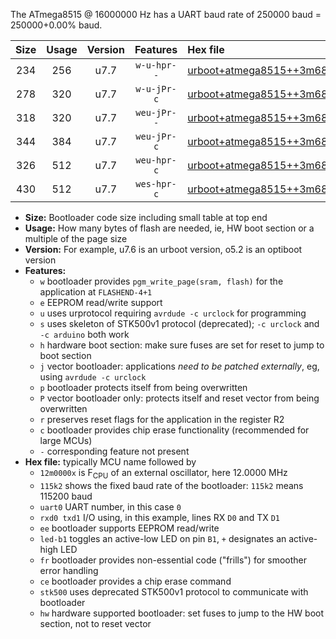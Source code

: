 The ATmega8515 @ 16000000 Hz has a UART baud rate of 250000 baud = 250000+0.00% baud.

|Size|Usage|Version|Features|Hex file|
|:-:|:-:|:-:|:-:|:--|
|234|256|u7.7|`w-u-hpr--`|[urboot+atmega8515++3m6864x+++57k6_uart0_rxd0_txd1_led+b0_fr_hw.hex](https://raw.githubusercontent.com/stefanrueger/urboot.hex/main/cores/majorcore/atmega8515/external_oscillator/fcpu++3m6864_Hz/br+++57k6_bps/urboot+atmega8515++3m6864x+++57k6_uart0_rxd0_txd1_led+b0_fr_hw.hex)|
|278|320|u7.7|`w-u-jPr-c`|[urboot+atmega8515++3m6864x+++57k6_uart0_rxd0_txd1_led+b0_fr_ce.hex](https://raw.githubusercontent.com/stefanrueger/urboot.hex/main/cores/majorcore/atmega8515/external_oscillator/fcpu++3m6864_Hz/br+++57k6_bps/urboot+atmega8515++3m6864x+++57k6_uart0_rxd0_txd1_led+b0_fr_ce.hex)|
|318|320|u7.7|`weu-jPr--`|[urboot+atmega8515++3m6864x+++57k6_uart0_rxd0_txd1_ee_led+b0_fr.hex](https://raw.githubusercontent.com/stefanrueger/urboot.hex/main/cores/majorcore/atmega8515/external_oscillator/fcpu++3m6864_Hz/br+++57k6_bps/urboot+atmega8515++3m6864x+++57k6_uart0_rxd0_txd1_ee_led+b0_fr.hex)|
|344|384|u7.7|`weu-jPr-c`|[urboot+atmega8515++3m6864x+++57k6_uart0_rxd0_txd1_ee_led+b0_fr_ce.hex](https://raw.githubusercontent.com/stefanrueger/urboot.hex/main/cores/majorcore/atmega8515/external_oscillator/fcpu++3m6864_Hz/br+++57k6_bps/urboot+atmega8515++3m6864x+++57k6_uart0_rxd0_txd1_ee_led+b0_fr_ce.hex)|
|326|512|u7.7|`weu-hpr-c`|[urboot+atmega8515++3m6864x+++57k6_uart0_rxd0_txd1_ee_led+b0_fr_ce_hw.hex](https://raw.githubusercontent.com/stefanrueger/urboot.hex/main/cores/majorcore/atmega8515/external_oscillator/fcpu++3m6864_Hz/br+++57k6_bps/urboot+atmega8515++3m6864x+++57k6_uart0_rxd0_txd1_ee_led+b0_fr_ce_hw.hex)|
|430|512|u7.7|`wes-hpr-c`|[urboot+atmega8515++3m6864x+++57k6_uart0_rxd0_txd1_ee_led+b0_fr_ce_stk500_hw.hex](https://raw.githubusercontent.com/stefanrueger/urboot.hex/main/cores/majorcore/atmega8515/external_oscillator/fcpu++3m6864_Hz/br+++57k6_bps/urboot+atmega8515++3m6864x+++57k6_uart0_rxd0_txd1_ee_led+b0_fr_ce_stk500_hw.hex)|

- **Size:** Bootloader code size including small table at top end
- **Usage:** How many bytes of flash are needed, ie, HW boot section or a multiple of the page size
- **Version:** For example, u7.6 is an urboot version, o5.2 is an optiboot version
- **Features:**
  + `w` bootloader provides `pgm_write_page(sram, flash)` for the application at `FLASHEND-4+1`
  + `e` EEPROM read/write support
  + `u` uses urprotocol requiring `avrdude -c urclock` for programming
  + `s` uses skeleton of STK500v1 protocol (deprecated); `-c urclock` and `-c arduino` both work
  + `h` hardware boot section: make sure fuses are set for reset to jump to boot section
  + `j` vector bootloader: applications *need to be patched externally*, eg, using `avrdude -c urclock`
  + `p` bootloader protects itself from being overwritten
  + `P` vector bootloader only: protects itself and reset vector from being overwritten
  + `r` preserves reset flags for the application in the register R2
  + `c` bootloader provides chip erase functionality (recommended for large MCUs)
  + `-` corresponding feature not present
- **Hex file:** typically MCU name followed by
  + `12m0000x` is F<sub>CPU</sub> of an external oscillator, here 12.0000 MHz
  + `115k2` shows the fixed baud rate of the bootloader: `115k2` means 115200 baud
  + `uart0` UART number, in this case `0`
  + `rxd0 txd1` I/O using, in this example, lines RX `D0` and TX `D1`
  + `ee` bootloader supports EEPROM read/write
  + `led-b1` toggles an active-low LED on pin `B1`, `+` designates an active-high LED
  + `fr` bootloader provides non-essential code ("frills") for smoother error handling
  + `ce` bootloader provides a chip erase command
  + `stk500` uses deprecated STK500v1 protocol to communicate with bootloader
  + `hw` hardware supported bootloader: set fuses to jump to the HW boot section, not to reset vector
